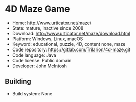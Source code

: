 # 4D Maze Game

- Home: http://www.urticator.net/maze/
- State: mature, inactive since 2008
- Download: http://www.urticator.net/maze/download.html
- Platform: Windows, Linux, macOS
- Keyword: educational, puzzle, 4D, content none, maze
- Code repository: https://gitlab.com/Trilarion/4d-maze.git
- Code language: Java
- Code license: Public domain
- Developer: John McIntosh

## Building

- Build system: None
